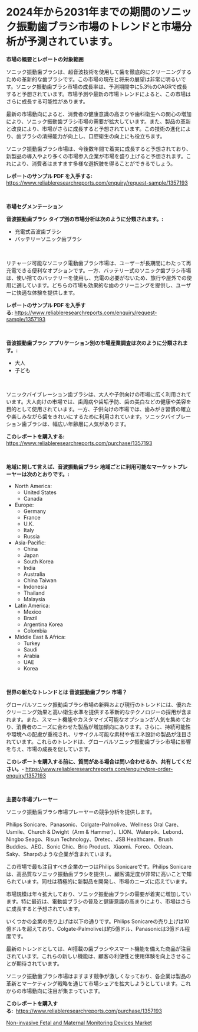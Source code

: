 <p><h1>2024年から2031年までの期間のソニック振動歯ブラシ市場のトレンドと市場分析が予測されています。</h1></p><p><strong>市場の概要とレポートの対象範囲</strong></p>
<p><p>ソニック振動歯ブラシは、超音波技術を使用して歯を徹底的にクリーニングするための革新的な歯ブラシです。この市場の現在と将来の展望は非常に明るいです。ソニック振動歯ブラシ市場の成長率は、予測期間中に5.3％のCAGRで成長すると予想されています。市場予測や最新の市場トレンドによると、この市場はさらに成長する可能性があります。</p><p>最新の市場動向によると、消費者の健康意識の高まりや歯科衛生への関心の増加により、ソニック振動歯ブラシ市場の需要が拡大しています。また、製品の革新と改良により、市場がさらに成長すると予想されています。この技術の進化により、歯ブラシの清掃能力が向上し、口腔衛生の向上にも役立ちます。</p><p>ソニック振動歯ブラシ市場は、今後数年間で着実に成長すると予想されており、新製品の導入やより多くの市場参入企業が市場を盛り上げると予想されます。これにより、消費者はますます多様な選択肢を得ることができるでしょう。</p></p>
<p><strong>レポートのサンプル PDF を入手する:</strong> <a href="https://www.reliableresearchreports.com/enquiry/request-sample/1357193">https://www.reliableresearchreports.com/enquiry/request-sample/1357193</a></p>
<p>&nbsp;</p>
<p><strong>市場セグメンテーション</strong></p>
<p><strong>音波振動歯ブラシ タイプ別の市場分析は次のように分類されます。:</strong></p>
<p><ul><li>充電式音波歯ブラシ</li><li>バッテリーソニック歯ブラシ</li></ul></p>
<p>&nbsp;</p>
<p><p>リチャージ可能なソニック電動歯ブラシ市場は、ユーザーが長期間にわたって再充電できる便利なオプションです。一方、バッテリー式のソニック歯ブラシ市場は、使い捨てのバッテリーを使用し、充電の必要がないため、旅行や屋外での使用に適しています。どちらの市場も効果的な歯のクリーニングを提供し、ユーザーに快適な体験を提供します。</p></p>
<p><strong>レポートのサンプル PDF を入手する:</strong>&nbsp;<a href="https://www.reliableresearchreports.com/enquiry/request-sample/1357193">https://www.reliableresearchreports.com/enquiry/request-sample/1357193</a></p>
<p>&nbsp;</p>
<p><strong> 音波振動歯ブラシ アプリケーション別の市場産業調査は次のように分類されます。:</strong></p>
<p><ul><li>大人</li><li>子ども</li></ul></p>
<p>&nbsp;</p>
<p><p>ソニックバイブレーション歯ブラシは、大人や子供向けの市場に広く利用されています。大人向けの市場では、歯周病や歯垢予防、歯の美白などの健康や美容を目的として使用されています。一方、子供向けの市場では、歯みがき習慣の確立や楽しみながら歯をきれいにするために利用されています。ソニックバイブレーション歯ブラシは、幅広い年齢層に人気があります。</p></p>
<p><strong>このレポートを購入する:</strong>&nbsp; <a href="https://www.reliableresearchreports.com/purchase/1357193">https://www.reliableresearchreports.com/purchase/1357193</a></p>
<p>&nbsp;</p>
<p><strong>地域に関して言えば、音波振動歯ブラシ 地域ごとに利用可能なマーケットプレーヤーは次のとおりです。:</strong></p>
<p><ul>
    <li>
        North America:
        <ul>
            <li>United States</li>
            <li>Canada</li>
        </ul>
    </li>
    <li>
        Europe:
        <ul>
            <li>Germany</li>
            <li>France</li>
            <li>U.K.</li>
            <li>Italy</li>
            <li>Russia</li>
        </ul>
    </li>
    <li>
        Asia-Pacific:
        <ul>
            <li>China</li>
            <li>Japan</li>
            <li>South Korea</li>
            <li>India</li>
            <li>Australia</li>
            <li>China Taiwan</li>
            <li>Indonesia</li>
            <li>Thailand</li>
            <li>Malaysia</li>
        </ul>
    </li>
    <li>
        Latin America:
        <ul>
            <li>Mexico</li>
            <li>Brazil</li>
            <li>Argentina Korea</li>
            <li>Colombia</li>
        </ul>
    </li>
    <li>
        Middle East & Africa:
        <ul>
            <li>Turkey</li>
            <li>Saudi</li>
            <li>Arabia</li>
            <li>UAE</li>
            <li>Korea</li>
        </ul>
    </li>
    </ul></p>
<p>&nbsp;</p>
<p><strong>世界の新たなトレンドとは 音波振動歯ブラシ 市場？</strong></p>
<p><p>グローバルソニック振動歯ブラシ市場の新興および現行のトレンドには、優れたクリーニング効果と高い衛生水準を提供する革新的なテクノロジーの採用が含まれます。また、スマート機能やカスタマイズ可能なオプションが人気を集めており、消費者のニーズに合わせた製品が増加傾向にあります。さらに、持続可能性や環境への配慮が重視され、リサイクル可能な素材や省エネ設計の製品が注目されています。これらのトレンドは、グローバルソニック振動歯ブラシ市場に影響を与え、市場の成長を促しています。</p></p>
<p><strong>このレポートを購入する前に、質問がある場合は問い合わせるか、共有してください。</strong>- <a href="https://www.reliableresearchreports.com/enquiry/pre-order-enquiry/1357193">https://www.reliableresearchreports.com/enquiry/pre-order-enquiry/1357193</a></p>
<p>&nbsp;</p>
<p><strong>主要な市場プレーヤー</strong></p>
<p><p>ソニック振動歯ブラシ市場プレーヤーの競争分析を提供します。 </p><p>Philips Sonicare、Panasonic、Colgate-Palmolive、Wellness Oral Care、Usmile、Church & Dwight（Arm & Hammer）、LION、Waterpik、Lebond、Ningbo Seago、Risun Technology、Dretec、JSB Healthcare、Brush Buddies、AEG、Sonic Chic、Brio Product、Xiaomi、Foreo、Oclean、Saky、Sharpのような企業が含まれています。</p><p>この市場で最も注目すべき企業の一つはPhilips Sonicareです。Philips Sonicareは、高品質なソニック振動歯ブラシを提供し、顧客満足度が非常に高いことで知られています。同社は積極的に新製品を開発し、市場のニーズに応えています。</p><p>市場規模は年々拡大しており、ソニック振動歯ブラシの需要が着実に増加しています。特に最近は、電動歯ブラシの普及と健康意識の高まりにより、市場はさらに成長すると予想されています。</p><p>いくつかの企業の売り上げは以下の通りです。Philips Sonicareの売り上げは10億ドルを超えており、Colgate-Palmoliveは約5億ドル、Panasonicは3億ドル程度です。</p><p>最新のトレンドとしては、AI搭載の歯ブラシやスマート機能を備えた商品が注目されています。これらの新しい機能は、顧客の利便性と使用体験を向上させることが期待されています。</p><p>ソニック振動歯ブラシ市場はますます競争が激しくなっており、各企業は製品の革新とマーケティング戦略を通じて市場シェアを拡大しようとしています。これからの市場動向に注目が集まっています。</p></p>
<p><strong>このレポートを購入する:</strong>&nbsp;&nbsp;<a href="https://www.reliableresearchreports.com/purchase/1357193">https://www.reliableresearchreports.com/purchase/1357193</a></p>
<p><p><a href="https://funky-papaya-cf4.notion.site/Non-invasive-Fetal-and-Maternal-Monitoring-Devices-Market-Size-and-Examines-its-Market-Scope-with--e9ac6c032d904ee5ab3364a6da526346">Non-invasive Fetal and Maternal Monitoring Devices Market</a></p></p>